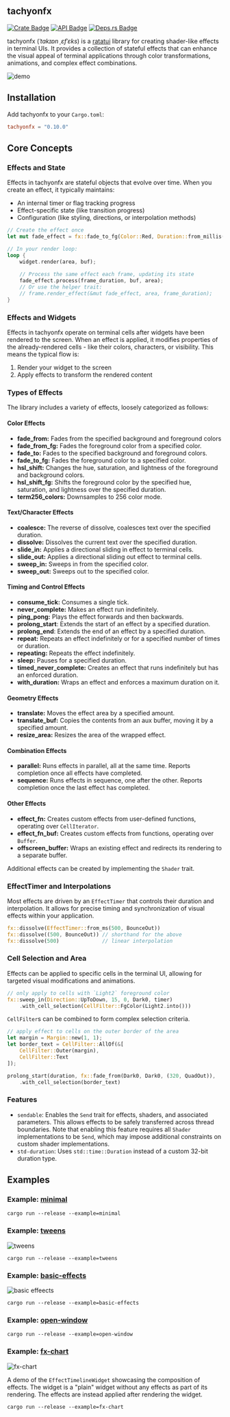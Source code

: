 ## tachyonfx

[![Crate Badge]][Crate] [![API Badge]][API] [![Deps.rs
Badge]][Deps.rs]

tachyonfx (_ˈtakɪɒn ˌɛfˈɛks_) is a [ratatui][ratatui] library for creating shader-like effects in terminal UIs. It
provides a collection of stateful effects that can enhance the visual appeal of terminal applications through color
transformations, animations, and complex effect combinations.

![demo](images/demo-0.6.0.gif)

 [ratatui]: https://ratatui.rs/

## Installation
Add tachyonfx to your `Cargo.toml`:

```toml
tachyonfx = "0.10.0"
```

## Core Concepts

### Effects and State
Effects in tachyonfx are stateful objects that evolve over time. When you create an effect, it typically maintains:

- An internal timer or flag tracking progress
- Effect-specific state (like transition progress)
- Configuration (like styling, directions, or interpolation methods)

```rust
// Create the effect once
let mut fade_effect = fx::fade_to_fg(Color::Red, Duration::from_millis(1000));

// In your render loop:
loop {
    widget.render(area, buf);
    
    // Process the same effect each frame, updating its state
    fade_effect.process(frame_duration, buf, area);
    // Or use the helper trait:
    // frame.render_effect(&mut fade_effect, area, frame_duration);
}
```

### Effects and Widgets

Effects in tachyonfx operate on terminal cells after widgets have been rendered to the screen. When an effect is
applied, it modifies properties of the already-rendered cells - like their colors, characters, or visibility. This means
the typical flow is:

1. Render your widget to the screen
2. Apply effects to transform the rendered content

### Types of Effects

The library includes a variety of effects, loosely categorized as follows:

#### Color Effects
- **fade_from:**      Fades from the specified background and foreground colors
- **fade_from_fg:**   Fades the foreground color from a specified color.
- **fade_to:**        Fades to the specified background and foreground colors.
- **fade_to_fg:**     Fades the foreground color to a specified color.
- **hsl_shift:**      Changes the hue, saturation, and lightness of the foreground and background colors.
- **hsl_shift_fg:**   Shifts the foreground color by the specified hue, saturation, and lightness over the specified duration.
- **term256_colors:** Downsamples to 256 color mode.

#### Text/Character Effects
- **coalesce:**   The reverse of dissolve, coalesces text over the specified duration.
- **dissolve:**   Dissolves the current text over the specified duration.
- **slide_in:**   Applies a directional sliding in effect to terminal cells.
- **slide_out:**  Applies a directional sliding out effect to terminal cells.
- **sweep_in:**   Sweeps in from the specified color.
- **sweep_out:**  Sweeps out to the specified color.

#### Timing and Control Effects
- **consume_tick:**         Consumes a single tick.
- **never_complete:**       Makes an effect run indefinitely.
- **ping_pong:**            Plays the effect forwards and then backwards.
- **prolong_start**:        Extends the start of an effect by a specified duration.
- **prolong_end**:          Extends the end of an effect by a specified duration.
- **repeat:**               Repeats an effect indefinitely or for a specified number of times or duration.
- **repeating:**            Repeats the effect indefinitely.
- **sleep:**                Pauses for a specified duration.
- **timed_never_complete:** Creates an effect that runs indefinitely but has an enforced duration.
- **with_duration:**        Wraps an effect and enforces a maximum duration on it.

#### Geometry Effects
- **translate:**     Moves the effect area by a specified amount.
- **translate_buf:** Copies the contents from an aux buffer, moving it by a specified amount.
- **resize_area:**   Resizes the area of the wrapped effect.

#### Combination Effects
- **parallel:** Runs effects in parallel, all at the same time. Reports completion once all effects have completed.
- **sequence:** Runs effects in sequence, one after the other. Reports completion once the last effect has completed.

#### Other Effects
- **effect_fn:**        Creates custom effects from user-defined functions, operating over `CellIterator`.
- **effect_fn_buf:**    Creates custom effects from functions, operating over `Buffer`.
- **offscreen_buffer:** Wraps an existing effect and redirects its rendering to a separate buffer.

Additional effects can be created by implementing the `Shader` trait.


### EffectTimer and Interpolations

Most effects are driven by an `EffectTimer` that controls their duration and interpolation. It
allows for precise timing and synchronization of visual effects within your application.

```rust
fx::dissolve(EffectTimer::from_ms(500, BounceOut))
fx::dissolve((500, BounceOut)) // shorthand for the above
fx::dissolve(500)              // linear interpolation
```

### Cell Selection and Area

Effects can be applied to specific cells in the terminal UI, allowing for targeted visual
modifications and animations.

```rust
// only apply to cells with `Light2` foreground color
fx::sweep_in(Direction::UpToDown, 15, 0, Dark0, timer)
    .with_cell_selection(CellFilter::FgColor(Light2.into()))
```

`CellFilter`s can be combined to form complex selection criteria.

```rust
// apply effect to cells on the outer border of the area
let margin = Margin::new(1, 1);
let border_text = CellFilter::AllOf(&[
    CellFilter::Outer(margin),
    CellFilter::Text
]);

prolong_start(duration, fx::fade_from(Dark0, Dark0, (320, QuadOut)),
    .with_cell_selection(border_text)
```

### Features
- `sendable`: Enables the `Send` trait for effects, shaders, and associated parameters. This allows effects to be
  safely transferred across thread boundaries. Note that enabling this feature requires all `Shader` implementations
  to be `Send`, which may impose additional constraints on custom shader implementations.
- `std-duration`:  Uses `std::time::Duration` instead of a custom 32-bit duration type.


## Examples

### Example: [minimal](examples/minimal.rs)
```
cargo run --release --example=minimal 
```

### Example: [tweens](examples/tweens.rs)
![tweens](images/example-tweens.png)

```
cargo run --release --example=tweens 
```

### Example: [basic-effects](examples/basic-effects.rs)
![basic effeects](images/example-basic-effects.png)
```
cargo run --release --example=basic-effects 
```


### Example: [open-window](examples/open-window.rs)

```
cargo run --release --example=open-window  
```

### Example: [fx-chart](examples/fx-chart.rs)
![fx-chart](images/effect-timeline.gif)

A demo of the `EffectTimelineWidget` showcasing the composition of effects. The widget is a "plain" widget
without any effects as part of its rendering. The effects are instead applied after rendering the widget.

```
cargo run --release --example=fx-chart
```


  [API Badge]: https://docs.rs/tachyonfx/badge.svg
  [API]: https://docs.rs/tachyonfx
  [Crate Badge]: https://img.shields.io/crates/v/tachyonfx.svg
  [Crate]: https://crates.io/crates/tachyonfx
  [Deps.rs Badge]: https://deps.rs/repo/github/junkdog/tachyonfx/status.svg
  [Deps.rs]: https://deps.rs/repo/github/junkdog/tachyonfx
